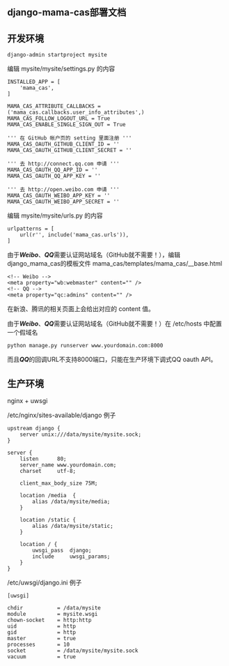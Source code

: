 django-mama-cas部署文档
-----------------------

## 开发环境

```
django-admin startproject mysite
```

编辑 mysite/mysite/settings.py 的内容

```
INSTALLED_APP = [
    'mama_cas',
]

MAMA_CAS_ATTRIBUTE_CALLBACKS = ('mama_cas.callbacks.user_info_attributes',)
MAMA_CAS_FOLLOW_LOGOUT_URL = True
MAMA_CAS_ENABLE_SINGLE_SIGN_OUT = True

''' 在 GitHub 帐户页的 setting 里面注册 '''
MAMA_CAS_OAUTH_GITHUB_CLIENT_ID = ''
MAMA_CAS_OAUTH_GITHUB_CLIENT_SECRET = ''

''' 去 http://connect.qq.com 申请 '''
MAMA_CAS_OAUTH_QQ_APP_ID = ''
MAMA_CAS_OAUTH_QQ_APP_KEY = ''

''' 去 http://open.weibo.com 申请 '''
MAMA_CAS_OAUTH_WEIBO_APP_KEY = ''                                        
MAMA_CAS_OAUTH_WEIBO_APP_SECRET = ''
```

编辑 mysite/mysite/urls.py 的内容

```
urlpatterns = [
    url(r'', include('mama_cas.urls')),
]
```

由于***Weibo***、***QQ***需要认证网站域名（GitHub就不需要！），编辑django_mama_cas的模板文件
mama_cas/templates/mama_cas/__base.html

```
<!-- Weibo -->
<meta property="wb:webmaster" content="" />
<!-- QQ -->
<meta property="qc:admins" content="" />
```

在新浪、腾讯的相关页面上会给出对应的 content 值。

由于***Weibo***、***QQ***需要认证网站域名（GitHub就不需要！）在 /etc/hosts 中配置一个假域名

```
python manage.py runserver www.yourdomain.com:8000
```

而且***QQ***的回调URL不支持8000端口，只能在生产环境下调式QQ oauth API。

## 生产环境

nginx + uwsgi

/etc/nginx/sites-available/django 例子

```
upstream django {
    server unix:///data/mysite/mysite.sock;
}

server {
    listen      80;
    server_name www.yourdomain.com;
    charset     utf-8;

    client_max_body_size 75M;

    location /media  {
        alias /data/mysite/media;
    }

    location /static {
        alias /data/mysite/static;
    }

    location / {
        uwsgi_pass  django;
        include     uwsgi_params;
    }
}
```

/etc/uwsgi/django.ini 例子

```
[uwsgi]

chdir           = /data/mysite
module          = mysite.wsgi
chown-socket    = http:http
uid             = http
gid             = http
master          = true
processes       = 10
socket          = /data/mysite/mysite.sock
vacuum          = true
```
